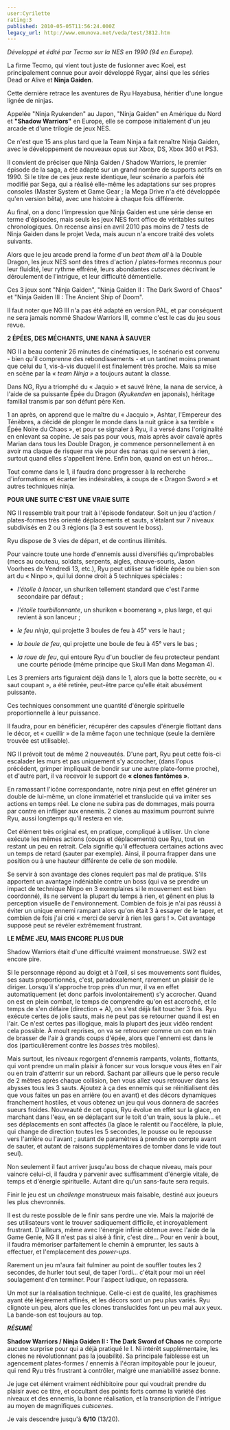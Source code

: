```yaml
---
user:Cyrilette
rating:3
published: 2010-05-05T11:56:24.000Z
legacy_url: http://www.emunova.net/veda/test/3812.htm
---
```

_Développé et édité par Tecmo sur la NES en 1990 (94 en Europe)._   

  

La firme Tecmo, qui vient tout juste de fusionner avec Koei, est principalement connue pour avoir développé Rygar, ainsi que les séries Dead or Alive et **Ninja Gaiden**.  

Cette dernière retrace les aventures de Ryu Hayabusa, héritier d'une longue lignée de ninjas.  

Appelée "Ninja Ryukenden" au Japon, "Ninja Gaiden" en Amérique du Nord et **"Shadow Warriors"** en Europe, elle se compose initialement d'un jeu arcade et d'une trilogie de jeux NES.  

Ce n'est que 15 ans plus tard que la Team Ninja a fait renaître Ninja Gaiden, avec le développement de nouveaux opus sur Xbox, DS, Xbox 360 et PS3\.  

  

Il convient de préciser que Ninja Gaiden / Shadow Warriors, le premier épisode de la saga, a été adapté sur un grand nombre de supports actifs en 1990\. Si le titre de ces jeux reste identique, leur scénario a parfois été modifié par Sega, qui a réalisé elle-même les adaptations sur ses propres consoles (Master System et Game Gear ; la Mega Drive n'a été développée qu'en version bêta), avec une histoire à chaque fois différente.  

Au final, on a donc l'impression que Ninja Gaiden est une série dense en terme d'épisodes, mais seuls les jeux NES font office de véritables suites chronologiques. On recense ainsi en avril 2010 pas moins de 7 tests de Ninja Gaiden dans le projet Veda, mais aucun n'a encore traité des volets suivants.  

  

Alors que le jeu arcade prend la forme d'un _beat them all_ à la Double Dragon, les jeux NES sont des titres d'action / plates-formes reconnus pour leur fluidité, leur rythme effréné, leurs abondantes _cutscenes_ décrivant le déroulement de l'intrigue, et leur difficulté démentielle.  

  

Ces 3 jeux sont "Ninja Gaiden", "Ninja Gaiden II : The Dark Sword of Chaos" et "Ninja Gaiden III : The Ancient Ship of Doom".  

Il faut noter que NG III n'a pas été adapté en version PAL, et par conséquent ne sera jamais nommé Shadow Warriors III, comme c'est le cas du jeu sous revue.  

  

**2 ÉPÉES, DES MÉCHANTS, UNE NANA À SAUVER**  

NG II a beau contenir 26 minutes de cinématiques, le scénario est convenu - bien qu'il comprenne des rebondissements - et un tantinet moins prenant que celui du 1, vis-à-vis duquel il est finalement très proche. Mais sa mise en scène par la _« team Ninja »_ a toujours autant la classe.  

Dans NG, Ryu a triomphé du « Jaquio » et sauvé Irène, la nana de service, à l'aide de sa puissante Épée du Dragon (_Ryukenden_ en japonais), héritage familial transmis par son défunt père Ken.  

1 an après, on apprend que le maître du « Jacquio », Ashtar, l'Empereur des Ténèbres, a décidé de plonger le monde dans la nuit grâce à sa terrible « Épée Noire du Chaos », et pour se signaler à Ryu, il a versé dans l'originalité en enlevant sa copine. Je sais pas pour vous, mais après avoir cavalé après Marian dans tous les Double Dragon, je commence personnellement à en avoir ma claque de risquer ma vie pour des nanas qui ne servent à rien, surtout quand elles s'appellent Irène. Enfin bon, quand on est un héros...  

  

Tout comme dans le 1, il faudra donc progresser à la recherche d'informations et écarter les indésirables, à coups de « Dragon Sword » et autres techniques ninja.  

  

**POUR UNE SUITE C'EST UNE VRAIE SUITE**  

NG II ressemble trait pour trait à l'épisode fondateur. Soit un jeu d'action / plates-formes très orienté déplacements et sauts, s'étalant sur 7 niveaux subdivisés en 2 ou 3 régions (la 3 est souvent le boss).  

Ryu dispose de 3 vies de départ, et de continus illimités.  

  

Pour vaincre toute une horde d'ennemis aussi diversifiés qu'improbables (mecs au couteau, soldats, serpents, aigles, chauve-souris, Jason Voorhees de Vendredi 13, etc.), Ryu peut utiliser sa fidèle épée ou bien son art du « Ninpo », qui lui donne droit à 5 techniques spéciales :  

- _l'étoile à lancer_, un shuriken tellement standard que c'est l'arme secondaire par défaut ;  

- _l'étoile tourbillonnante_, un shuriken « boomerang », plus large, et qui revient à son lanceur ;  

- _le feu ninja_, qui projette 3 boules de feu à 45° vers le haut ;  

- _la boule de feu_, qui projette une boule de feu à 45° vers le bas ;  

- _la roue de feu_, qui entoure Ryu d'un bouclier de feu protecteur pendant une courte période (même principe que Skull Man dans Megaman 4).  

  

Les 3 premiers arts figuraient déjà dans le 1, alors que la botte secrète, ou « saut coupant », a été retirée, peut-être parce qu'elle était abusément puissante.  

  

Ces techniques consomment une quantité d'énergie spirituelle proportionnelle à leur puissance.  

Il faudra, pour en bénéficier, récupérer des capsules d'énergie flottant dans le décor, et « cueillir » de la même façon une technique (seule la dernière trouvée est utilisable).  

  

NG II prévoit tout de même 2 nouveautés. D'une part, Ryu peut cette fois-ci escalader les murs et pas uniquement s'y accrocher, (dans l'opus précédent, grimper impliquait de bondir sur une autre plate-forme proche), et d'autre part, il va recevoir le support de **« clones fantômes »**.  

En ramassant l'icône correspondante, notre ninja peut en effet générer un double de lui-même, un clone immatériel et translucide qui va imiter ses actions en temps réel. Le clone ne subira pas de dommages, mais pourra par contre en infliger aux ennemis. 2 clones au maximum pourront suivre Ryu, aussi longtemps qu'il restera en vie.  

Cet élément très original est, en pratique, compliqué à utiliser. Un clone exécute les mêmes actions (coups et déplacements) que Ryu, tout en restant un peu en retrait. Cela signifie qu'il effectuera certaines actions avec un temps de retard (sauter par exemple). Ainsi, il pourra frapper dans une position ou à une hauteur différente de celle de son modèle.  

Se servir à son avantage des clones requiert pas mal de pratique. S'ils apportent un avantage indéniable contre un boss (qui va se prendre un impact de technique Ninpo en 3 exemplaires si le mouvement est bien coordonné), ils ne servent la plupart du temps à rien, et gênent en plus la perception visuelle de l'environnement. Combien de fois je n'ai pas réussi à éviter un unique ennemi rampant alors qu'on était 3 à essayer de le taper, et combien de fois j'ai crié « merci de servir à rien les gars ! ». Cet avantage supposé peut se révéler extrêmement frustrant.  

  

**LE MÊME JEU, MAIS ENCORE PLUS DUR**  

Shadow Warriors était d'une difficulté vraiment monstrueuse. SW2 est encore pire.  

  

Si le personnage répond au doigt et à l'œil, si ses mouvements sont fluides, ses sauts proportionnés, c'est, paradoxalement, rarement un plaisir de le diriger. Lorsqu'il s'approche trop près d'un mur, il va en effet automatiquement (et donc parfois involontairement) s'y accrocher. Quand on est en plein combat, le temps de comprendre qu'on est accroché, et le temps de s'en défaire (direction + A), on s'est déjà fait toucher 3 fois. Ryu exécute certes de jolis sauts, mais ne peut pas se retourner quand il est en l'air. Ce n'est certes pas illogique, mais la plupart des jeux vidéo rendent cela possible. À moult reprises, on va se retrouver comme un con en train de brasser de l'air à grands coups d'épée, alors que l'ennemi est dans le dos (particulièrement contre les _bosses_ très mobiles).  

  

Mais surtout, les niveaux regorgent d'ennemis rampants, volants, flottants, qui vont prendre un malin plaisir à foncer sur vous lorsque vous êtes en l'air ou en train d'atterrir sur un rebord. Sachant par ailleurs que le perso recule de 2 mètres après chaque collision, ben vous allez vous retrouver dans les abysses tous les 3 sauts. Ajoutez à ça des ennemis qui se réinitialisent dès que vous faites un pas en arrière (ou en avant) et des décors dynamiques franchement hostiles, et vous obtenez un jeu qui vous donnera de sacrées sueurs froides. Nouveauté de cet opus, Ryu évolue en effet sur la glace, en marchant dans l'eau, en se déplaçant sur le toit d'un train, sous la pluie... et ses déplacements en sont affectés (la glace le ralentit ou l'accélère, la pluie, qui change de direction toutes les 5 secondes, le pousse ou le repousse vers l'arrière ou l'avant ; autant de paramètres à prendre en compte avant de sauter, et autant de raisons supplémentaires de tomber dans le vide tout seul).  

  

Non seulement il faut arriver jusqu'au boss de chaque niveau, mais pour vaincre celui-ci, il faudra y parvenir avec suffisamment d'énergie vitale, de temps et d'énergie spirituelle. Autant dire qu'un sans-faute sera requis.  

  

Finir le jeu est un _challenge_ monstrueux mais faisable, destiné aux joueurs les plus chevronnés.  

Il est du reste possible de le finir sans perdre une vie. Mais la majorité de ses utilisateurs vont le trouver sadiquement difficile, et incroyablement frustrant. D'ailleurs, même avec l'énergie infinie obtenue avec l'aide de la Game Genie, NG II n'est pas si aisé à finir, c'est dire... Pour en venir à bout, il faudra mémoriser parfaitement le chemin à emprunter, les sauts à effectuer, et l'emplacement des _power-ups_.  

Rarement un jeu m'aura fait fulminer au point de souffler toutes les 2 secondes, de hurler tout seul, de taper l'ordi... c'était pour moi un réel soulagement d'en terminer. Pour l'aspect ludique, on repassera.  

  

Un mot sur la réalisation technique. Celle-ci est de qualité, les graphismes ayant été légèrement affinés, et les décors sont un peu plus variés. Ryu clignote un peu, alors que les clones translucides font un peu mal aux yeux. La bande-son est toujours au top.  

  

_**RÉSUMÉ**_  

**Shadow Warriors / Ninja Gaiden II : The Dark Sword of Chaos** ne comporte aucune surprise pour qui a déjà pratiqué le I. Ni intérêt supplémentaire, les clones ne révolutionnant pas la jouabilité. Sa principale faiblesse est un agencement plates-formes / ennemis à l'écran impitoyable pour le joueur, qui rend Ryu très frustrant à contrôler, malgré une maniabilité assez bonne.  

Je juge cet élément vraiment rédhibitoire pour qui voudrait prendre du plaisir avec ce titre, et occultant des points forts comme la variété des niveaux et des ennemis, la bonne réalisation, et la transcription de l'intrigue au moyen de magnifiques _cutscenes_.  

  

Je vais descendre jusqu'à **6/10** (13/20).
